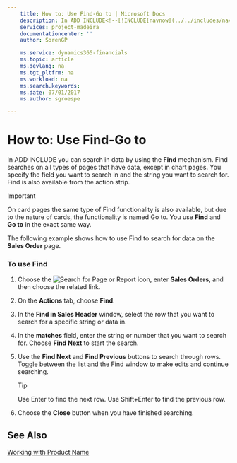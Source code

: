 ```yaml
---
    title: How to: Use Find-Go to | Microsoft Docs
    description: In ADD INCLUDE<!--[!INCLUDE[navnow](../../includes/navnow_md.md)]--> you can search in data by using the **Find** mechanism. Find searches on all types of pages that have data, except in chart pages. You specify the field you want to search in and the string you want to search for. Find is also available from the action strip.
    services: project-madeira
    documentationcenter: ''
    author: SorenGP

    ms.service: dynamics365-financials
    ms.topic: article
    ms.devlang: na
    ms.tgt_pltfrm: na
    ms.workload: na
    ms.search.keywords:
    ms.date: 07/01/2017
    ms.author: sgroespe

---
```

# How to: Use Find-Go to
In ADD INCLUDE<!--[!INCLUDE[navnow](../../includes/navnow_md.md)]--> you can search in data by using the **Find** mechanism. Find searches on all types of pages that have data, except in chart pages. You specify the field you want to search in and the string you want to search for. Find is also available from the action strip.  
  
> [!IMPORTANT]  
>  On card pages the same type of Find functionality is also available, but due to the nature of cards, the functionality is named Go to. You use **Find** and **Go to** in the exact same way.  
  
 The following example shows how to use Find to search for data on the **Sales Order** page.  
  
### To use Find  
  
1.  Choose the ![Search for Page or Report](media/ui-search/search_small.png "Search for Page or Report icon") icon, enter **Sales Orders**, and then choose the related link.  
  
2.  On the **Actions** tab, choose **Find**.  
  
3.  In the **Find in Sales Header** window, select the row that you want to search for a specific string or data in.  
  
4.  In the **matches** field, enter the string or number that you want to search for. Choose **Find Next** to start the search.  
  
5.  Use the **Find Next** and **Find Previous** buttons to search through rows. Toggle between the list and the Find window to make edits and continue searching.  
  
    > [!TIP]  
    >  Use Enter to find the next row. Use Shift+Enter to find the previous row.  
  
6.  Choose the **Close** button when you have finished searching.  
  
## See Also  
 [Working with Product Name](../FullExperience/working-with-$-p_1-product-name-$-.md)